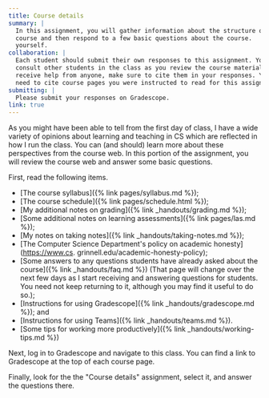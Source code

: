 ```yaml
---
title: Course details
summary: |
  In this assignment, you will gather information about the structure of the
  course and then respond to a few basic questions about the course.
  yourself.
collaboration: |
  Each student should submit their own responses to this assignment. You may
  consult other students in the class as you review the course materials. If you
  receive help from anyone, make sure to cite them in your responses. You do not
  need to cite course pages you were instructed to read for this assignment.
submitting: |
  Please submit your responses on Gradescope.
link: true
---
```

As you might have been able to tell from the first day of class,
I have a wide variety of opinions about learning and teaching in CS
which are reflected in how I run the class.  You can (and should)
learn more about these perspectives from the course web.  In this
portion of the assignment, you will review the course web and answer
some basic questions.

First, read the following items.

* [The course syllabus]({% link pages/syllabus.md %});
* [The course schedule]({% link pages/schedule.html %});
* [My additional notes on grading]({% link _handouts/grading.md %});
* [Some additional notes on learning assessments]({% link pages/las.md %});
* [My notes on taking notes]({% link _handouts/taking-notes.md %});
* [The Computer Science Department's policy on academic honesty](https://www.cs.
grinnell.edu/academic-honesty-policy);
* [Some answers to any questions students have already asked about the
  course]({% link _handouts/faq.md %})
  (That page will change over the next few days as I start receiving and
  answering questions for students.  You need not keep returning to it,
  although you may find it useful to do so.); 
* [Instructions for using Gradescope]({% link _handouts/gradescope.md %}); and
* [Instructions for using Teams]({% link _handouts/teams.md %}).
* [Some tips for working more productively]({% link _handouts/working-tips.md %})

Next, log in to Gradescope and navigate to this class. You can find a link to Gradescope at the top of each course page.

Finally, look for the the "Course details" assignment, select it, and answer the questions there.

